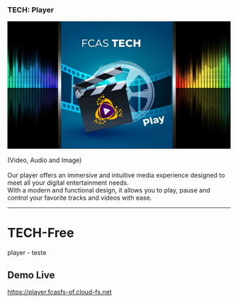 ### TECH: Player
![banner](player_banner.jpg)

(Video, Audio and Image)<br/><br/>
Our player offers an immersive and intuitive media experience designed to meet all your digital entertainment needs. <br/>With a modern and functional design, it allows you to play, pause and control your favorite tracks and videos with ease.

<hr/>

# TECH-Free
player - teste



## Demo Live
https://player.fcasfs-of.cloud-fs.net

